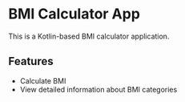 # BMI Calculator App

This is a Kotlin-based BMI calculator application.

## Features
- Calculate BMI
- View detailed information about BMI categories
